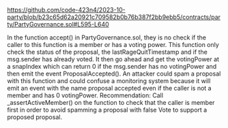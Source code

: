 https://github.com/code-423n4/2023-10-party/blob/b23c65d62a20921c709582b0b76b387f2bb9ebb5/contracts/party/PartyGovernance.sol#L595-L640

In the function accept() in PartyGovernance.sol, they is no check if the caller to this function is a member or has a voting power. This function only check the status of the proposal,  the lastRageQuitTimestamp and if the msg.sender has already voted. It then go ahead and get the votingPower at a snapIndex which can return 0 if the msg.sender has no votingPower and then emit the event ProposalAccepted(). An attacker could spam a proposal with this function and could confuse a monitoring system because it will emit an event with the name proposal accepted even if the caller is not a member and has 0 votingPower.
Recommendation: Call _assertActiveMember() on the function to check that the caller is member first in order to avoid spamming a proposal with false Vote to support a proposed proposal.
